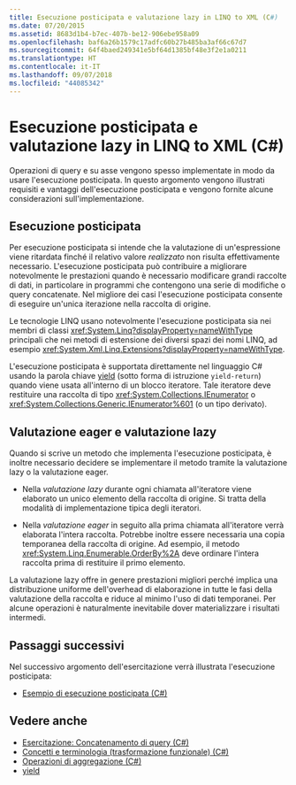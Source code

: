 ```yaml
---
title: Esecuzione posticipata e valutazione lazy in LINQ to XML (C#)
ms.date: 07/20/2015
ms.assetid: 8683d1b4-b7ec-407b-be12-906ebe958a09
ms.openlocfilehash: baf6a26b1579c17adfc60b27b485ba3af66c67d7
ms.sourcegitcommit: 64f4baed249341e5bf64d1385bf48e3f2e1a0211
ms.translationtype: HT
ms.contentlocale: it-IT
ms.lasthandoff: 09/07/2018
ms.locfileid: "44085342"
---
```

# <a name="deferred-execution-and-lazy-evaluation-in-linq-to-xml-c"></a>Esecuzione posticipata e valutazione lazy in LINQ to XML (C#)
Operazioni di query e su asse vengono spesso implementate in modo da usare l'esecuzione posticipata. In questo argomento vengono illustrati requisiti e vantaggi dell'esecuzione posticipata e vengono fornite alcune considerazioni sull'implementazione.  
  
## <a name="deferred-execution"></a>Esecuzione posticipata  
 Per esecuzione posticipata si intende che la valutazione di un'espressione viene ritardata finché il relativo valore *realizzato* non risulta effettivamente necessario. L'esecuzione posticipata può contribuire a migliorare notevolmente le prestazioni quando è necessario modificare grandi raccolte di dati, in particolare in programmi che contengono una serie di modifiche o query concatenate. Nel migliore dei casi l'esecuzione posticipata consente di eseguire un'unica iterazione nella raccolta di origine.  
  
 Le tecnologie LINQ usano notevolmente l'esecuzione posticipata sia nei membri di classi <xref:System.Linq?displayProperty=nameWithType> principali che nei metodi di estensione dei diversi spazi dei nomi LINQ, ad esempio <xref:System.Xml.Linq.Extensions?displayProperty=nameWithType>.  
  
 L'esecuzione posticipata è supportata direttamente nel linguaggio C# usando la parola chiave [yield](../../../../csharp/language-reference/keywords/yield.md) (sotto forma di istruzione `yield-return`) quando viene usata all'interno di un blocco iteratore. Tale iteratore deve restituire una raccolta di tipo <xref:System.Collections.IEnumerator> o <xref:System.Collections.Generic.IEnumerator%601> (o un tipo derivato).  
  
## <a name="eager-vs-lazy-evaluation"></a>Valutazione eager e valutazione lazy  
 Quando si scrive un metodo che implementa l'esecuzione posticipata, è inoltre necessario decidere se implementare il metodo tramite la valutazione lazy o la valutazione eager.  
  
-   Nella *valutazione lazy* durante ogni chiamata all'iteratore viene elaborato un unico elemento della raccolta di origine. Si tratta della modalità di implementazione tipica degli iteratori.  
  
-   Nella *valutazione eager* in seguito alla prima chiamata all'iteratore verrà elaborata l'intera raccolta. Potrebbe inoltre essere necessaria una copia temporanea della raccolta di origine. Ad esempio, il metodo <xref:System.Linq.Enumerable.OrderBy%2A> deve ordinare l'intera raccolta prima di restituire il primo elemento.  
  
 La valutazione lazy offre in genere prestazioni migliori perché implica una distribuzione uniforme dell'overhead di elaborazione in tutte le fasi della valutazione della raccolta e riduce al minimo l'uso di dati temporanei. Per alcune operazioni è naturalmente inevitabile dover materializzare i risultati intermedi.  
  
## <a name="next-steps"></a>Passaggi successivi  
 Nel successivo argomento dell'esercitazione verrà illustrata l'esecuzione posticipata:  
  
-   [Esempio di esecuzione posticipata (C#)](../../../../csharp/programming-guide/concepts/linq/deferred-execution-example.md)  
  
## <a name="see-also"></a>Vedere anche

- [Esercitazione: Concatenamento di query (C#)](../../../../csharp/programming-guide/concepts/linq/tutorial-chaining-queries-together.md)  
- [Concetti e terminologia (trasformazione funzionale) (C#)](../../../../csharp/programming-guide/concepts/linq/concepts-and-terminology-functional-transformation.md)  
- [Operazioni di aggregazione (C#)](../../../../csharp/programming-guide/concepts/linq/aggregation-operations.md)  
- [yield](../../../../csharp/language-reference/keywords/yield.md)
